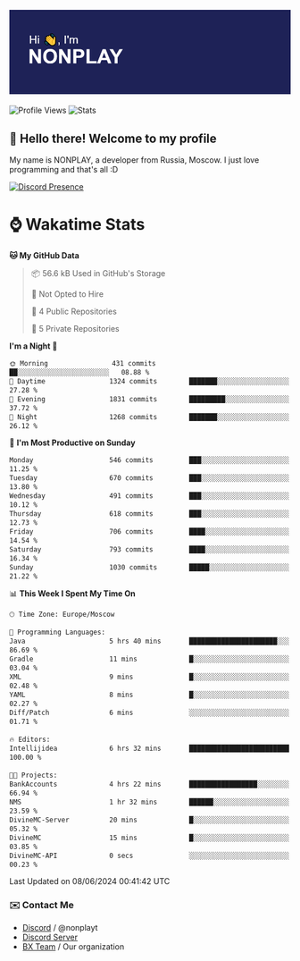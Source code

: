 ![Discord Presence](./header.png)
<br></br>
![Profile Views](https://komarev.com/ghpvc/?username=NONPLAYT&color=blue&style=for-the-badge)
![Stats](https://img.shields.io/badge/0%25-OPTIMIZED-orange?style=for-the-badge)


## :wave: Hello there! Welcome to my profile

My name is NONPLAY, a developer from Russia, Moscow. I just love programming and that's all :D

[![Discord Presence](https://lanyard.cnrad.dev/api/597087584090587177?showDisplayName=true)](https://discord.com/users/597087584090587177) 

# ⌚ Wakatime Stats

<!--START_SECTION:waka-->
**🐱 My GitHub Data** 

> 📦 56.6 kB Used in GitHub's Storage 
 > 
> 🚫 Not Opted to Hire
 > 
> 📜 4 Public Repositories 
 > 
> 🔑 5 Private Repositories 
 > 
**I'm a Night 🦉** 

```text
🌞 Morning                431 commits         ██░░░░░░░░░░░░░░░░░░░░░░░   08.88 % 
🌆 Daytime                1324 commits        ███████░░░░░░░░░░░░░░░░░░   27.28 % 
🌃 Evening                1831 commits        █████████░░░░░░░░░░░░░░░░   37.72 % 
🌙 Night                  1268 commits        ███████░░░░░░░░░░░░░░░░░░   26.12 % 
```
📅 **I'm Most Productive on Sunday** 

```text
Monday                   546 commits         ███░░░░░░░░░░░░░░░░░░░░░░   11.25 % 
Tuesday                  670 commits         ███░░░░░░░░░░░░░░░░░░░░░░   13.80 % 
Wednesday                491 commits         ███░░░░░░░░░░░░░░░░░░░░░░   10.12 % 
Thursday                 618 commits         ███░░░░░░░░░░░░░░░░░░░░░░   12.73 % 
Friday                   706 commits         ████░░░░░░░░░░░░░░░░░░░░░   14.54 % 
Saturday                 793 commits         ████░░░░░░░░░░░░░░░░░░░░░   16.34 % 
Sunday                   1030 commits        █████░░░░░░░░░░░░░░░░░░░░   21.22 % 
```


📊 **This Week I Spent My Time On** 

```text
🕑︎ Time Zone: Europe/Moscow

💬 Programming Languages: 
Java                     5 hrs 40 mins       ██████████████████████░░░   86.69 % 
Gradle                   11 mins             █░░░░░░░░░░░░░░░░░░░░░░░░   03.04 % 
XML                      9 mins              █░░░░░░░░░░░░░░░░░░░░░░░░   02.48 % 
YAML                     8 mins              █░░░░░░░░░░░░░░░░░░░░░░░░   02.27 % 
Diff/Patch               6 mins              ░░░░░░░░░░░░░░░░░░░░░░░░░   01.71 % 

🔥 Editors: 
Intellijidea             6 hrs 32 mins       █████████████████████████   100.00 % 

🐱‍💻 Projects: 
BankAccounts             4 hrs 22 mins       █████████████████░░░░░░░░   66.94 % 
NMS                      1 hr 32 mins        ██████░░░░░░░░░░░░░░░░░░░   23.59 % 
DivineMC-Server          20 mins             █░░░░░░░░░░░░░░░░░░░░░░░░   05.32 % 
DivineMC                 15 mins             █░░░░░░░░░░░░░░░░░░░░░░░░   03.85 % 
DivineMC-API             0 secs              ░░░░░░░░░░░░░░░░░░░░░░░░░   00.23 % 
```


 Last Updated on 08/06/2024 00:41:42 UTC
<!--END_SECTION:waka-->

### ✉️ Contact Me

- [Discord](https://discord.com/users/597087584090587177) / @nonplayt
- [Discord Server](https://discord.gg/p7cxhw7E2M)
- [BX Team](https://github.com/BX-Team) / Our organization
